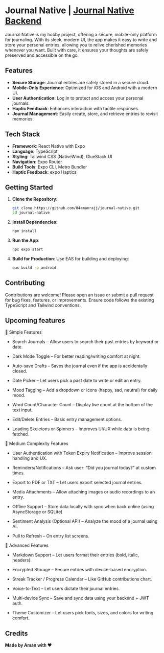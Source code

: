 # Journal Native | [Journal Native Backend](https://github.com/04amanrajj/journal-app-backend)

Journal Native is my hobby project, offering a secure, mobile-only platform for journaling. With its sleek, modern UI, the app makes it easy to write and store your personal entries, allowing you to relive cherished memories whenever you want. Built with care, it ensures your thoughts are safely preserved and accessible on the go.

## Features

- **Secure Storage**: Journal entries are safely stored in a secure cloud.
- **Mobile-Only Experience**: Optimized for iOS and Android with a modern UI.
- **User Authentication**: Log in to protect and access your personal journals.
- **Haptic Feedback**: Enhances interaction with tactile responses.
- **Journal Management**: Easily create, store, and retrieve entries to revisit memories.

## Tech Stack

- **Framework**: React Native with Expo
- **Language**: TypeScript
- **Styling**: Tailwind CSS (NativeWind), GlueStack UI
- **Navigation**: Expo Router
- **Build Tools**: Expo CLI, Metro Bundler
- **Haptic Feedback**: expo Haptics

## Getting Started

1. **Clone the Repository**:

   ```bash
   git clone https://github.com/04amanrajj/journal-native.git
   cd journal-native
   ```

2. **Install Dependencies**:

   ```bash
   npm install
   ```

3. **Run the App**:

   ```bash
   npx expo start
   ```

4. **Build for Production**:
   Use EAS for building and deploying:
   ```bash
   eas build -p android
   ```

## Contributing

Contributions are welcome! Please open an issue or submit a pull request for bug fixes, features, or improvements. Ensure code follows the existing TypeScript and Tailwind conventions.

## Upcoming features

🔹 Simple Features

- Search Journals – Allow users to search their past entries by keyword or date.

- Dark Mode Toggle – For better reading/writing comfort at night.

- Auto-save Drafts – Saves the journal even if the app is accidentally closed.

- Date Picker – Let users pick a past date to write or edit an entry.

- Mood Tagging – Add a dropdown or icons (happy, sad, neutral) for daily mood.

- Word Count/Character Count – Display live count at the bottom of the text input.

- Edit/Delete Entries – Basic entry management options.

- Loading Skeletons or Spinners – Improves UI/UX while data is being fetched.

🔸 Medium Complexity Features

- User Authentication with Token Expiry Notification – Improve session handling and UX.

- Reminders/Notifications – Ask user: “Did you journal today?” at custom times.

- Export to PDF or TXT – Let users export selected journal entries.

- Media Attachments – Allow attaching images or audio recordings to an entry.

- Offline Support – Store data locally with sync when back online (using AsyncStorage or SQLite)

- Sentiment Analysis (Optional API) – Analyze the mood of a journal using AI.

- Pull to Refresh – On entry list screens.

🔺 Advanced Features

- Markdown Support – Let users format their entries (bold, italic, headers).

- Encrypted Storage – Secure entries with device-based encryption.

- Streak Tracker / Progress Calendar – Like GitHub contributions chart.

- Voice-to-Text – Let users dictate their journal entries.

- Multi-device Sync – Save and sync data using your backend + JWT auth.

- Theme Customizer – Let users pick fonts, sizes, and colors for writing comfort.

## Credits

**Made by Aman with ❤️**
